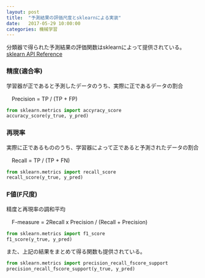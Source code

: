 ```yaml
---
layout: post
title:  "予測結果の評価尺度とsklearnによる実装"
date:   2017-05-29 10:00:00
categories: 機械学習
---
```


分類器で得られた予測結果の評価関数はsklearnによって提供されている。  
[sklearn API Reference](http://scikit-learn.org/stable/modules/classes.html)

### 精度(適合率)
学習器が正であると予測したデータのうち、実際に正であるデータの割合
  
　Precision = TP / (TP + FP)  
  
```python
from sklearn.metrics import accyracy_score
accuracy_score(y_true, y_pred)
```
  
### 再現率
実際に正であるもののうち、学習器によって正であると予測されたデータの割合
  
　Recall = TP / (TP + FN)  
  
```python
from sklearn.metrics import recall_score
recall_score(y_true, y_pred)
```
  
### F値(F尺度)
精度と再現率の調和平均
  
　F-measure = 2Recall x Precision / (Recall + Precision)  
  
  ```python
from sklearn.metrics import f1_score
f1_score(y_true, y_pred)
```
  
また、上記の結果をまとめて得る関数も提供されている。
  
```python
from sklearn.metrics import precision_recall_fscore_support
precision_recall_fscore_support(y_true, y_pred)
```
